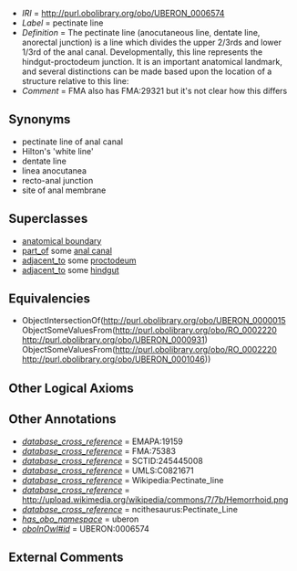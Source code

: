  * *IRI* = http://purl.obolibrary.org/obo/UBERON_0006574
 * *Label* = pectinate line
 * *Definition* = The pectinate line (anocutaneous line, dentate line, anorectal junction) is a line which divides the upper 2/3rds and lower 1/3rd of the anal canal. Developmentally, this line represents the hindgut-proctodeum junction. It is an important anatomical landmark, and several distinctions can be made based upon the location of a structure relative to this line:
 * *Comment* = FMA also has FMA:29321 but it's not clear how this differs

## Synonyms

 * pectinate line of anal canal
 * Hilton's 'white line'
 * dentate line
 * linea anocutanea
 * recto-anal junction
 * site of anal membrane

## Superclasses

 * [anatomical boundary](../../UBERON/15/UBERON_0000015.md)
 * [part_of](../../BFO/50/BFO_0000050.md) some [anal canal](../../UBERON/59/UBERON_0000159.md)
 * [adjacent_to](../../RO/20/RO_0002220.md) some [proctodeum](../../UBERON/31/UBERON_0000931.md)
 * [adjacent_to](../../RO/20/RO_0002220.md) some [hindgut](../../UBERON/46/UBERON_0001046.md)

## Equivalencies

 * ObjectIntersectionOf(<http://purl.obolibrary.org/obo/UBERON_0000015> ObjectSomeValuesFrom(<http://purl.obolibrary.org/obo/RO_0002220> <http://purl.obolibrary.org/obo/UBERON_0000931>) ObjectSomeValuesFrom(<http://purl.obolibrary.org/obo/RO_0002220> <http://purl.obolibrary.org/obo/UBERON_0001046>))

## Other Logical Axioms


## Other Annotations

 * *[database_cross_reference](../../ef/oboInOwl#hasDbXref.md)* = EMAPA:19159
 * *[database_cross_reference](../../ef/oboInOwl#hasDbXref.md)* = FMA:75383
 * *[database_cross_reference](../../ef/oboInOwl#hasDbXref.md)* = SCTID:245445008
 * *[database_cross_reference](../../ef/oboInOwl#hasDbXref.md)* = UMLS:C0821671
 * *[database_cross_reference](../../ef/oboInOwl#hasDbXref.md)* = Wikipedia:Pectinate_line
 * *[database_cross_reference](../../ef/oboInOwl#hasDbXref.md)* = http://upload.wikimedia.org/wikipedia/commons/7/7b/Hemorrhoid.png
 * *[database_cross_reference](../../ef/oboInOwl#hasDbXref.md)* = ncithesaurus:Pectinate_Line
 * *[has_obo_namespace](../../ce/oboInOwl#hasOBONamespace.md)* = uberon
 * *[oboInOwl#id](../../id/oboInOwl#id.md)* = UBERON:0006574

## External Comments

